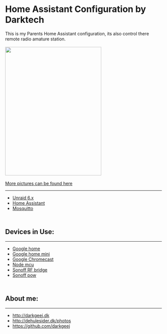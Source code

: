 <h1>Home Assistant Configuration by Darktech</h1>
<p>This is my Parents Home Assistant configuration, its also control there <br />remote radio amature station.<br /> <br /><img src="http://dehulesider.dk/lychee/uploads/big/319f796c764da364a8ddc53d66d60716.jpeg" alt="" width="309" height="412" /><br /><br /><a href="http://dehulesider.dk/lychee/#14783717321861" target="_blank" rel="noopener">More pictures can be found here</a></p>
<hr />
<ul>
<li><a href="https://unraid.net" target="_blank" rel="noopener">Unraid 6.x</a></li>
<li><a href="https://home-assistant.io/" rel="nofollow">Home Assistant</a></li>
<li><a href="https://mosquitto.org/" rel="nofollow">Mosquitto</a></li>
</ul>
<h2><br />Devices in Use:</h2>
<hr />
<ul>
<li><a href="https://store.google.com/product/google_home" target="_blank" rel="noopener">Google home</a></li>
<li><a href="https://store.google.com/product/google_home_mini" target="_blank" rel="noopener">Google home mini</a></li>
<li><a href="https://store.google.com/product/chromecast" target="_blank" rel="noopener">Google Chromecast</a></li>
<li><a href="https://en.wikipedia.org/wiki/NodeMCU" target="_blank" rel="noopener">Node mcu</a></li>
<li><a href="https://sonoff.itead.cc/en/products/appliances/sonoff-rf-bridge-433" target="_blank" rel="noopener">Sonoff RF bridge</a></li>
<li><a href="https://www.itead.cc/sonoff-pow.html" target="_blank" rel="noopener">Sonoff pow</a></li>
</ul>
<h2><br />About me:</h2>
<hr />
<ul>
<li><a href="http://darkgeej.dk" target="_blank" rel="noopener">http://darkgeej.dk</a></li>
<li><a href="http://dehulesider.dk/photos">http://dehulesider.dk/photos</a></li>
<li><a href="https://github.com/darkgeej" target="_blank" rel="noopener">https://github.com/darkgeej</a></li>
</ul>

